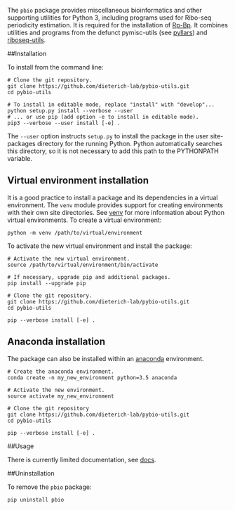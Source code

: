 The `pbio` package provides miscellaneous bioinformatics and other supporting utilities for Python 3, including 
programs used for Ribo-seq periodicity estimation. It is required for the installation of [Rp-Bp](https://github.com/dieterich-lab/rp-bp). 
It combines utilities and programs from the defunct pymisc-utils (see [pyllars](https://github.com/bmmalone/pyllars))
and [riboseq-utils](https://github.com/dieterich-lab/riboseq-utils).


##Installation

To install from the command line:

```
# Clone the git repository.
git clone https://github.com/dieterich-lab/pybio-utils.git
cd pybio-utils
   
# To install in editable mode, replace "install" with "develop"...
python setup.py install --verbose --user
# ... or use pip (add option -e to install in editable mode).
pip3 --verbose --user install [-e] .
```

The `--user` option instructs `setup.py` to install the package in the user site-packages directory for the running Python.
Python automatically searches this directory, so it is not necessary to add this path to the PYTHONPATH variable.

## Virtual environment installation

It is a good practice to install a package and its dependencies in a virtual environment. 
The `venv` module provides support for creating environments with their own site directories. 
See [venv](https://docs.python.org/3/library/venv.html) for more information about Python 
virtual environments. To create a virtual environment:

```
python -m venv /path/to/virtual/environment
```

To activate the new virtual environment and install the package:

```
# Activate the new virtual environment.
source /path/to/virtual/environment/bin/activate

# If necessary, upgrade pip and additional packages.
pip install --upgrade pip

# Clone the git repository.
git clone https://github.com/dieterich-lab/pybio-utils.git
cd pybio-utils

pip --verbose install [-e] .

```

## Anaconda installation

The package can also be installed within an [anaconda](https://www.continuum.io/) environment. 

```
# Create the anaconda environment.
conda create -n my_new_environment python=3.5 anaconda

# Activate the new environment.
source activate my_new_environment

# Clone the git repository
git clone https://github.com/dieterich-lab/pybio-utils.git
cd pybio-utils

pip --verbose install [-e] .
```

##Usage

There is currently limited documentation, see [docs](docs/bio.md).

##Uninstallation

To remove the `pbio` package:

```
pip uninstall pbio
```
